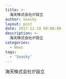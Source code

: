 ```yaml
---
title: >-
  海天株式会社が設立
author: Seasky
layout: post
date: 2017-11-10 09:00:00
description: >-
  海天株式会社が設立
categories:
  - News
tags:
  - 'Seasky'
---
```


海天株式会社が設立
